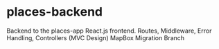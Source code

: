 # places-backend
Backend to the places-app React.js frontend.
Routes, Middleware, Error Handling, Controllers (MVC Design)
MapBox Migration Branch
